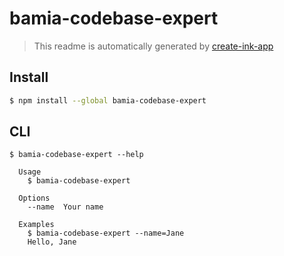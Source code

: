 # bamia-codebase-expert

> This readme is automatically generated by [create-ink-app](https://github.com/vadimdemedes/create-ink-app)

## Install

```bash
$ npm install --global bamia-codebase-expert
```

## CLI

```
$ bamia-codebase-expert --help

  Usage
    $ bamia-codebase-expert

  Options
    --name  Your name

  Examples
    $ bamia-codebase-expert --name=Jane
    Hello, Jane
```
